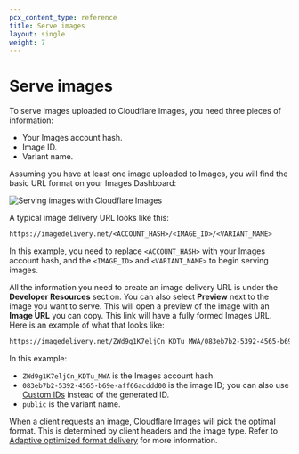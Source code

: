 ```yaml
---
pcx_content_type: reference
title: Serve images
layout: single
weight: 7
---
```


# Serve images

To serve images uploaded to Cloudflare Images, you need three pieces of information:

* Your Images account hash.
* Image ID.
* Variant name.

Assuming you have at least one image uploaded to Images, you will find the basic URL format on your Images Dashboard:

![Serving images with Cloudflare Images](/images/static/image-delivery-url.png)

A typical image delivery URL looks like this:

```txt
https://imagedelivery.net/<ACCOUNT_HASH>/<IMAGE_ID>/<VARIANT_NAME>
```

In this example, you need to replace `<ACCOUNT_HASH>` with your Images account hash, and the `<IMAGE_ID>` and `<VARIANT_NAME>` to begin serving images. 

All the information you need to create an image delivery URL is under the **Developer Resources** section. You can also select **Preview** next to the image you want to serve. This will open a preview of the image with an **Image URL** you can copy. This link will have a fully formed Images URL. Here is an example of what that looks like:

```txt
https://imagedelivery.net/ZWd9g1K7eljCn_KDTu_MWA/083eb7b2-5392-4565-b69e-aff66acddd00/public
```

In this example:

* `ZWd9g1K7eljCn_KDTu_MWA` is the Images account hash.
* `083eb7b2-5392-4565-b69e-aff66acddd00` is the image ID; you can also use [Custom IDs](/images/cloudflare-images/upload-images/custom-id) instead of the generated ID.
* `public` is the variant name.

When a client requests an image, Cloudflare Images will pick the optimal format. This is determined by client headers and the image type. Refer to [Adaptive optimized format delivery](/images/cloudflare-images/serve-images/adaptive-images-format/) for more information.